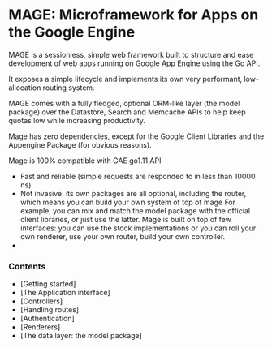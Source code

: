 # MAGE: Microframework for Apps on the Google Engine

MAGE is a sessionless, simple web framework built to structure and ease development of web apps running on Google App Engine using the Go API.

It exposes a simple lifecycle and implements its own very performant, low-allocation routing system.

MAGE comes with a fully fledged, optional ORM-like layer (the model package) over the Datastore, Search and Memcache APIs to help keep quotas low while increasing productivity. 

Mage has zero dependencies, except for the Google Client Libraries and the Appengine Package (for obvious reasons).

Mage is 100% compatible with GAE go1.11 API

- Fast and reliable (simple requests are responded to in less than 10000 ns)
- Not invasive: its own packages are all optional, including the router, which means you can build your own system of top of mage
For example, you can mix and match the model package with the official client libraries, or just use the latter.
Mage is built on top of few interfaces: you can use the stock implementations or you can roll your own renderer, use your own router, build your own controller.
- 


### Contents

- [Getting started]
- [The Application interface]
- [Controllers]
- [Handling routes]
- [Authentication]
- [Renderers]
- [The data layer: the model package]



